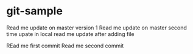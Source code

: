 # git-sample
Read me update on master version 1
Read me update on master second time upate in local
read me update after adding file

REad me first commit
Read me second commit
